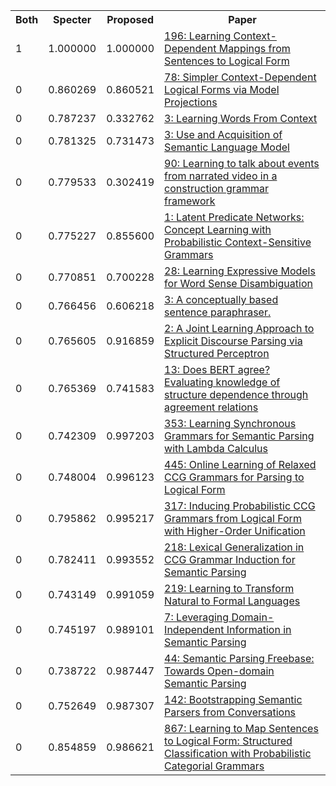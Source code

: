 <html><table><tr>
<th>Both</th>
<th>Specter</th>
<th>Proposed</th>
<th>Paper</th>
</tr>
<tr>
<td>1</td>
<td>1.000000</td>
<td>1.000000</td>
<td><a href="https://www.semanticscholar.org/paper/07216ee1119f61b351b69e94b2e7c3698d96b026">196: Learning Context-Dependent Mappings from Sentences to Logical Form</a></td>
</tr>
<tr>
<td>0</td>
<td>0.860269</td>
<td>0.860521</td>
<td><a href="https://www.semanticscholar.org/paper/7306437b2145677fe7bf3b7711ac8aa25989f1e3">78: Simpler Context-Dependent Logical Forms via Model Projections</a></td>
</tr>
<tr>
<td>0</td>
<td>0.787237</td>
<td>0.332762</td>
<td><a href="https://www.semanticscholar.org/paper/7484b2addbaa57561a40ea3fc60f11b0e5f73d56">3: Learning Words From Context</a></td>
</tr>
<tr>
<td>0</td>
<td>0.781325</td>
<td>0.731473</td>
<td><a href="https://www.semanticscholar.org/paper/7dbbd5d4f77cdfe4ee22dc5dba1c5a0591e9ca68">3: Use and Acquisition of Semantic Language Model</a></td>
</tr>
<tr>
<td>0</td>
<td>0.779533</td>
<td>0.302419</td>
<td><a href="https://www.semanticscholar.org/paper/4b1a02cc0f276e8c9e98236156c1d99e65796947">90: Learning to talk about events from narrated video in a construction grammar framework</a></td>
</tr>
<tr>
<td>0</td>
<td>0.775227</td>
<td>0.855600</td>
<td><a href="https://www.semanticscholar.org/paper/73bcf8e8bfaa2c261b60b422bd1ee842d68aae02">1: Latent Predicate Networks: Concept Learning with Probabilistic Context-Sensitive Grammars</a></td>
</tr>
<tr>
<td>0</td>
<td>0.770851</td>
<td>0.700228</td>
<td><a href="https://www.semanticscholar.org/paper/bb6a6ee9ded57d3c43668d563b0c00c5e4cdc6f3">28: Learning Expressive Models for Word Sense Disambiguation</a></td>
</tr>
<tr>
<td>0</td>
<td>0.766456</td>
<td>0.606218</td>
<td><a href="https://www.semanticscholar.org/paper/f15076575fd7baf05b23263b2104502a6ea6b443">3: A conceptually based sentence paraphraser.</a></td>
</tr>
<tr>
<td>0</td>
<td>0.765605</td>
<td>0.916859</td>
<td><a href="https://www.semanticscholar.org/paper/69b30c44adb90d7571592fc66db6d144f9304b30">2: A Joint Learning Approach to Explicit Discourse Parsing via Structured Perceptron</a></td>
</tr>
<tr>
<td>0</td>
<td>0.765369</td>
<td>0.741583</td>
<td><a href="https://www.semanticscholar.org/paper/645a96e5c474d919415850892880005e4ad3fb43">13: Does BERT agree? Evaluating knowledge of structure dependence through agreement relations</a></td>
</tr>
<tr>
<td>0</td>
<td>0.742309</td>
<td>0.997203</td>
<td><a href="https://www.semanticscholar.org/paper/c2ecc66c0e5f976b0e0d95c64ed2d1e283a2625d">353: Learning Synchronous Grammars for Semantic Parsing with Lambda Calculus</a></td>
</tr>
<tr>
<td>0</td>
<td>0.748004</td>
<td>0.996123</td>
<td><a href="https://www.semanticscholar.org/paper/774113732db34ce0b797fc3dcceded811fb6edbc">445: Online Learning of Relaxed CCG Grammars for Parsing to Logical Form</a></td>
</tr>
<tr>
<td>0</td>
<td>0.795862</td>
<td>0.995217</td>
<td><a href="https://www.semanticscholar.org/paper/c7a40c3ef180d847bb3db40fd01990e08a6264f7">317: Inducing Probabilistic CCG Grammars from Logical Form with Higher-Order Unification</a></td>
</tr>
<tr>
<td>0</td>
<td>0.782411</td>
<td>0.993552</td>
<td><a href="https://www.semanticscholar.org/paper/36d69fec4884389c1709d3ca74394cac814ce4a4">218: Lexical Generalization in CCG Grammar Induction for Semantic Parsing</a></td>
</tr>
<tr>
<td>0</td>
<td>0.743149</td>
<td>0.991059</td>
<td><a href="https://www.semanticscholar.org/paper/8dd9fd6a45afd266d48255c398429e01ea4fd6db">219: Learning to Transform Natural to Formal Languages</a></td>
</tr>
<tr>
<td>0</td>
<td>0.745197</td>
<td>0.989101</td>
<td><a href="https://www.semanticscholar.org/paper/eb76b07dc3e3e148fa8d57a4e916178594e00a60">7: Leveraging Domain-Independent Information in Semantic Parsing</a></td>
</tr>
<tr>
<td>0</td>
<td>0.738722</td>
<td>0.987447</td>
<td><a href="https://www.semanticscholar.org/paper/86dd5d1493bbc0c72a739fba5a79f2582d8a497c">44: Semantic Parsing Freebase: Towards Open-domain Semantic Parsing</a></td>
</tr>
<tr>
<td>0</td>
<td>0.752649</td>
<td>0.987307</td>
<td><a href="https://www.semanticscholar.org/paper/508e5b724c8b841aecfae864e5d6dcd02eb28772">142: Bootstrapping Semantic Parsers from Conversations</a></td>
</tr>
<tr>
<td>0</td>
<td>0.854859</td>
<td>0.986621</td>
<td><a href="https://www.semanticscholar.org/paper/74fe7ec751cd50295b15cfd46389a8fefb37c414">867: Learning to Map Sentences to Logical Form: Structured Classification with Probabilistic Categorial Grammars</a></td>
</tr>
</table></html>
